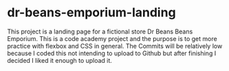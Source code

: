 # dr-beans-emporium-landing
This project is a landing page for a fictional store Dr Beans Beans Emporium.
This is a code academy project and the purpose is to get more practice with flexbox and 
CSS in general. 
The Commits will be relatively low because I coded this not intending to upload to Github but after finishing I decided I liked it enough to upload it.